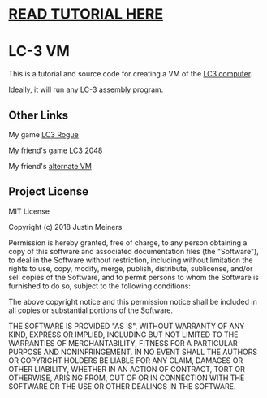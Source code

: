 # [READ TUTORIAL HERE](https://justinmeiners.github.io/lc3-vm/)

# LC-3 VM

This is a tutorial and source code for creating a VM of the  [LC3 computer](https://en.wikipedia.org/wiki/LC-3). 

Ideally, it will run any LC-3 assembly program.

## Other Links

My game [LC3 Rogue](https://github.com/justinmeiners/lc3-rogue)

My friend's game [LC3 2048](https://github.com/rpendleton/lc3-2048)

My friend's [alternate VM](https://github.com/rpendleton/c-lc3sim)

## Project License

MIT License

Copyright (c) 2018 Justin Meiners

Permission is hereby granted, free of charge, to any person obtaining a copy of this software and associated documentation files (the "Software"), to deal in the Software without restriction, including without limitation the rights to use, copy, modify, merge, publish, distribute, sublicense, and/or sell copies of the Software, and to permit persons to whom the Software is furnished to do so, subject to the following conditions:

The above copyright notice and this permission notice shall be included in all copies or substantial portions of the Software.

THE SOFTWARE IS PROVIDED "AS IS", WITHOUT WARRANTY OF ANY KIND, EXPRESS OR IMPLIED, INCLUDING BUT NOT LIMITED TO THE WARRANTIES OF MERCHANTABILITY, FITNESS FOR A PARTICULAR PURPOSE AND NONINFRINGEMENT. IN NO EVENT SHALL THE AUTHORS OR COPYRIGHT HOLDERS BE LIABLE FOR ANY CLAIM, DAMAGES OR OTHER LIABILITY, WHETHER IN AN ACTION OF CONTRACT, TORT OR OTHERWISE, ARISING FROM, OUT OF OR IN CONNECTION WITH THE SOFTWARE OR THE USE OR OTHER DEALINGS IN THE SOFTWARE.


